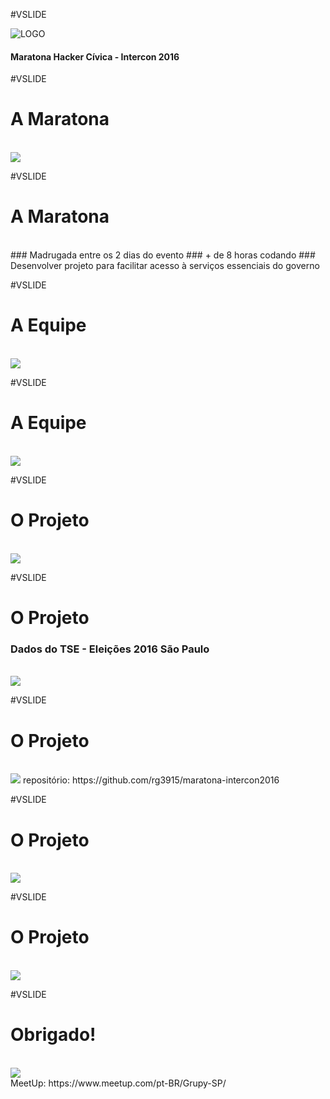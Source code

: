 #VSLIDE

![LOGO](maratona_intercon2016/core/static/images/logo-grupy.png)

#### Maratona Hacker Cívica - Intercon 2016

#VSLIDE

# <b>A Maratona</b>

<br>
<img style="border=0" src="maratona_intercon2016/core/static/images/maratona_hacker_03.jpg" />


#VSLIDE

# <b>A Maratona</b>
<br>
### <span class="fragment" data-fragment-index="1" data-autoslide="2000">Madrugada entre os 2 dias do evento</span>
### <span class="fragment" data-fragment-index="2" data-autoslide="2000">+ de 8 horas codando</span>
### <span class="fragment" data-fragment-index="3" data-autoslide="2000">Desenvolver projeto para facilitar acesso à serviços essenciais do governo</span>


#VSLIDE

# <b>A Equipe</b>

<br>
<img src="maratona_intercon2016/core/static/images/maratona_hacker_04.jpg" />


#VSLIDE

# <b>A Equipe</b>

<br>
<img src="maratona_intercon2016/core/static/images/maratona_hacker_071.png" />


#VSLIDE

# <b>O Projeto</b>

<br>
<img src="maratona_intercon2016/core/static/images/maratona_hacker_01.jpg" />


#VSLIDE

# <b>O Projeto</b>

### <span class="fragment" data-fragment-index="1" data-autoslide="2000">Dados do TSE - Eleições 2016 São Paulo</span>

<br>
<img src="maratona_intercon2016/core/static/images/maratona_hacker_06.png" />


#VSLIDE

# <b>O Projeto</b>

<br>
<img src="maratona_intercon2016/core/static/images/maratona_hacker_05.png" />

<span style="font-size: 1em;">
  repositório: https://github.com/rg3915/maratona-intercon2016
</span>


#VSLIDE

# <b>O Projeto</b>

<br>
<img src="maratona_intercon2016/core/static/images/projeto_01.png" />


#VSLIDE

# <b>O Projeto</b>

<br>
<img src="maratona_intercon2016/core/static/images/projeto_02.png" />


#VSLIDE

# <b>Obrigado!</b>

<br>
<img src="maratona_intercon2016/core/static/images/logo-grupy.png" />
<br>

<span style="font-size: 1em;">
  MeetUp: https://www.meetup.com/pt-BR/Grupy-SP/
</span>
